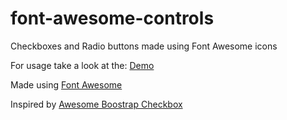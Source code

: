 font-awesome-controls
=====================

Checkboxes and Radio buttons made using Font Awesome icons

For usage take a look at the: [Demo]()

Made using
[Font Awesome](http://fortawesome.github.io/Font-Awesome/)

Inspired by
[Awesome Boostrap Checkbox](https://github.com/flatlogic/awesome-bootstrap-checkbox)
#
